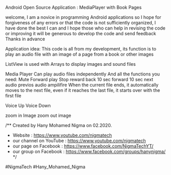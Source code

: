 Android Open Source Application : MediaPlayer with Book Pages

welcome,
I am a novice in programming Android applications so I hope for forgiveness of any errors or that the code is not sufficiently organized, I have done the best I can and I hope those who can help in revising the code or improving it will be generous to develop the code and send feedback
Thanks in advance


Application idea:
This code is all from my development, its function is to play an audio file with an image of a page from a book or other images

ListView is used with Arrays to display images and sound files

Media Player
Can play audio files independently
And all the functions you need:
Mute
Forward
play
Stop
reward
back 10 sec
forward 10 sec
next audio
previos audio
ampilifire
When the current file ends, it automatically moves to the next file, even if it reaches the last file, it starts over with the first file

Voice Up
Voice Down

zoom in Image
zoom out image

/** Created by Hany Mohamed Nigma on 02.2020.
 * Website : https://www.youtube.com/nigmatech
 * our channel on YouTube : https://www.youtube.com/nigmatech
 * our page on Facebook : https://www.facebook.com/NigmaTechYT/
 * our group on Facebook : https://www.facebook.com/groups/hanynigma/
 */

#NigmaTech #Hany_Mohamed_Nigma